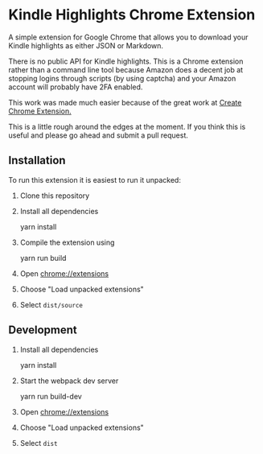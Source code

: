 # Kindle Highlights Chrome Extension

A simple extension for Google Chrome that allows you to download your Kindle highlights as either JSON or Markdown.

There is no public API for Kindle highlights. This is a Chrome extension rather than a command line tool because Amazon does a decent job at stopping logins through scripts (by using captcha) and your Amazon account will probably have 2FA enabled.

This work was made much easier because of the great work at [Create Chrome Extension.](https://github.com/schovi/create-chrome-extension)

This is a little rough around the edges at the moment. If you think this is useful and please go ahead and submit a pull request.

## Installation

To run this extension it is easiest to run it unpacked:

1. Clone this repository
2. Install all dependencies

      yarn install

3. Compile the extension using

      yarn run build

4. Open [chrome://extensions](chrome://extensions)
5. Choose "Load unpacked extensions"
6. Select `dist/source`

## Development

1. Install all dependencies

      yarn install

2. Start the webpack dev server

      yarn run build-dev
      
4. Open [chrome://extensions](chrome://extensions)
5. Choose "Load unpacked extensions"
6. Select `dist`
